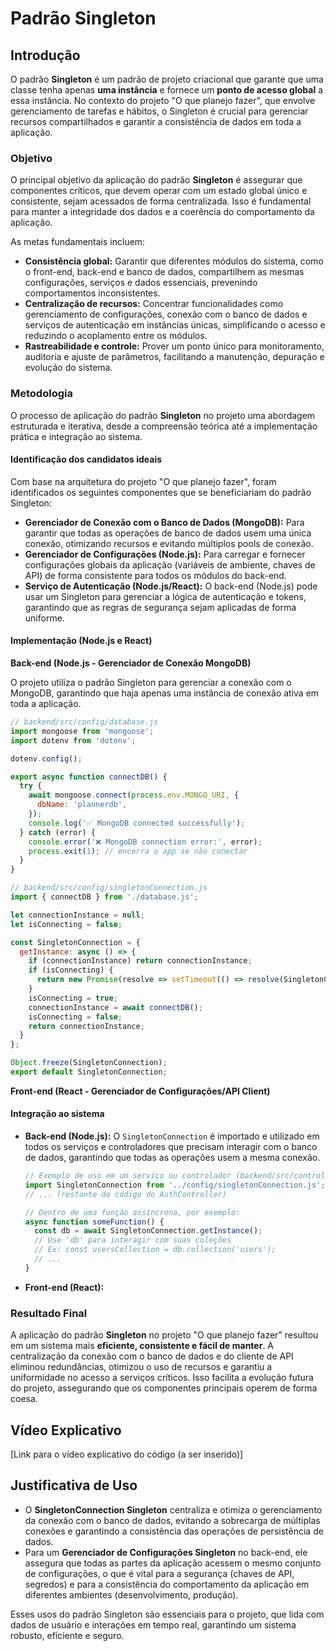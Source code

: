 # Padrão Singleton

## Introdução

O padrão **Singleton** é um padrão de projeto criacional que garante que uma classe tenha apenas **uma instância** e fornece um **ponto de acesso global** a essa instância. No contexto do projeto "O que planejo fazer", que envolve gerenciamento de tarefas e hábitos, o Singleton é crucial para gerenciar recursos compartilhados e garantir a consistência de dados em toda a aplicação.

### Objetivo

O principal objetivo da aplicação do padrão **Singleton** é assegurar que componentes críticos, que devem operar com um estado global único e consistente, sejam acessados de forma centralizada. Isso é fundamental para manter a integridade dos dados e a coerência do comportamento da aplicação.

As metas fundamentais incluem:

*   **Consistência global:** Garantir que diferentes módulos do sistema, como o front-end, back-end e banco de dados, compartilhem as mesmas configurações, serviços e dados essenciais, prevenindo comportamentos inconsistentes.
*   **Centralização de recursos:** Concentrar funcionalidades como gerenciamento de configurações, conexão com o banco de dados e serviços de autenticação em instâncias únicas, simplificando o acesso e reduzindo o acoplamento entre os módulos.
*   **Rastreabilidade e controle:** Prover um ponto único para monitoramento, auditoria e ajuste de parâmetros, facilitando a manutenção, depuração e evolução do sistema.

### Metodologia

O processo de aplicação do padrão **Singleton** no projeto uma abordagem estruturada e iterativa, desde a compreensão teórica até a implementação prática e integração ao sistema.

#### Identificação dos candidatos ideais

Com base na arquitetura do projeto "O que planejo fazer", foram identificados os seguintes componentes que se beneficiariam do padrão Singleton:

*   **Gerenciador de Conexão com o Banco de Dados (MongoDB):** Para garantir que todas as operações de banco de dados usem uma única conexão, otimizando recursos e evitando múltiplos pools de conexão.
*   **Gerenciador de Configurações (Node.js):** Para carregar e fornecer configurações globais da aplicação (variáveis de ambiente, chaves de API) de forma consistente para todos os módulos do back-end.
*   **Serviço de Autenticação (Node.js/React):** O back-end (Node.js) pode usar um Singleton para gerenciar a lógica de autenticação e tokens, garantindo que as regras de segurança sejam aplicadas de forma uniforme.


#### Implementação (Node.js e React)

**Back-end (Node.js - Gerenciador de Conexão MongoDB)**

O projeto utiliza o padrão Singleton para gerenciar a conexão com o MongoDB, garantindo que haja apenas uma instância de conexão ativa em toda a aplicação. 

```javascript
// backend/src/config/database.js
import mongoose from 'mongoose';
import dotenv from 'dotenv';

dotenv.config();

export async function connectDB() {
  try {
    await mongoose.connect(process.env.MONGO_URI, {
      dbName: 'plannerdb',
    });
    console.log('✅ MongoDB connected successfully');
  } catch (error) {
    console.error('❌ MongoDB connection error:', error);
    process.exit(1); // encerra o app se não conectar
  }
}
```

```javascript
// backend/src/config/singletonConnection.js
import { connectDB } from './database.js';

let connectionInstance = null;
let isConnecting = false;

const SingletonConnection = {
  getInstance: async () => {
    if (connectionInstance) return connectionInstance;
    if (isConnecting) {
      return new Promise(resolve => setTimeout(() => resolve(SingletonConnection.getInstance()), 50));
    }
    isConnecting = true;
    connectionInstance = await connectDB(); 
    isConnecting = false;
    return connectionInstance;
  }
};

Object.freeze(SingletonConnection);
export default SingletonConnection;
```

**Front-end (React - Gerenciador de Configurações/API Client)**


#### Integração ao sistema

*   **Back-end (Node.js):** O `SingletonConnection` é importado e utilizado em todos os serviços e controladores que precisam interagir com o banco de dados, garantindo que todas as operações usem a mesma conexão.

    ```javascript
    // Exemplo de uso em um serviço ou controlador (backend/src/controllers/AuthController.js)
    import SingletonConnection from '../config/singletonConnection.js';
    // ... (restante do código do AuthController)

    // Dentro de uma função assíncrona, por exemplo:
    async function someFunction() {
      const db = await SingletonConnection.getInstance();
      // Use 'db' para interagir com suas coleções
      // Ex: const usersCollection = db.collection('users');
      // ...
    }
    ```

*   **Front-end (React):**

### Resultado Final

A aplicação do padrão **Singleton** no projeto "O que planejo fazer" resultou em um sistema mais **eficiente, consistente e fácil de manter**. A centralização da conexão com o banco de dados e do cliente de API eliminou redundâncias, otimizou o uso de recursos e garantiu a uniformidade no acesso a serviços críticos. Isso facilita a evolução futura do projeto, assegurando que os componentes principais operem de forma coesa.

## Vídeo Explicativo

[Link para o vídeo explicativo do código (a ser inserido)]

## Justificativa de Uso

*   O **SingletonConnection Singleton** centraliza e otimiza o gerenciamento da conexão com o banco de dados, evitando a sobrecarga de múltiplas conexões e garantindo a consistência das operações de persistência de dados.
*   Para um **Gerenciador de Configurações Singleton** no back-end, ele assegura que todas as partes da aplicação acessem o mesmo conjunto de configurações, o que é vital para a segurança (chaves de API, segredos) e para a consistência do comportamento da aplicação em diferentes ambientes (desenvolvimento, produção).

Esses usos do padrão Singleton são essenciais para o projeto, que lida com dados de usuário e interações em tempo real, garantindo um sistema robusto, eficiente e seguro.